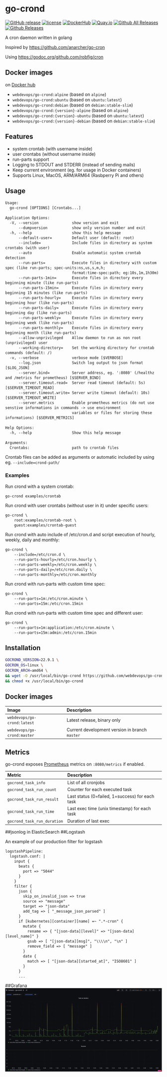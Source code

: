 # go-crond

[![GitHub release](https://img.shields.io/github/release/webdevops/go-crond.svg)](https://github.com/webdevops/go-crond/releases)
[![license](https://img.shields.io/github/license/webdevops/go-crond.svg)](https://github.com/webdevops/go-crond/blob/master/LICENSE)
[![DockerHub](https://img.shields.io/badge/DockerHub-webdevops%2Fgo--crond-blue)](https://hub.docker.com/r/webdevops/go-crond/)
[![Quay.io](https://img.shields.io/badge/Quay.io-webdevops%2Fgo--crond-blue)](https://quay.io/repository/webdevops/go-crond)
[![Github All Releases](https://img.shields.io/github/downloads/webdevops/go-crond/total.svg)]()
[![Github Releases](https://img.shields.io/github/downloads/webdevops/go-crond/latest/total.svg)]()

A cron daemon written in golang

Inspired by https://github.com/anarcher/go-cron

Using https://godoc.org/github.com/robfig/cron

## Docker images

on [Docker hub](https://hub.docker.com/repository/docker/webdevops/go-crond/tags)

- `webdevops/go-crond:alpine` (based on `alpine`)
- `webdevops/go-crond:ubuntu` (based on `ubuntu:latest`)
- `webdevops/go-crond:debian` (based on `debian:stable-slim`)
- `webdevops/go-crond:{version}-alpine` (based on `alpine`)
- `webdevops/go-crond:{version}-ubuntu` (based on `ubuntu:latest`)
- `webdevops/go-crond:{version}-debian` (based on `debian:stable-slim`)

## Features

- system crontab (with username inside)
- user crontabs (without username inside)
- run-parts support
- Logging to STDOUT and STDERR (instead of sending mails)
- Keep current environment (eg. for usage in Docker containers)
- Supports Linux, MacOS, ARM/ARM64 (Rasbperry Pi and others)

## Usage

```
Usage:
  go-crond [OPTIONS] [Crontabs...]

Application Options:
  -V, --version               show version and exit
      --dumpversion           show only version number and exit
  -h, --help                  show this help message
      --default-user=         Default user (default: root)
      --include=              Include files in directory as system crontabs (with user)
      --auto                  Enable automatic system crontab detection
      --run-parts=            Execute files in directory with custom spec (like run-parts; spec-units:ns,us,s,m,h;
                              format:time-spec:path; eg:10s,1m,1h30m)
      --run-parts-1min=       Execute files in directory every beginning minute (like run-parts)
      --run-parts-15min=      Execute files in directory every beginning 15 minutes (like run-parts)
      --run-parts-hourly=     Execute files in directory every beginning hour (like run-parts)
      --run-parts-daily=      Execute files in directory every beginning day (like run-parts)
      --run-parts-weekly=     Execute files in directory every beginning week (like run-parts)
      --run-parts-monthly=    Execute files in directory every beginning month (like run-parts)
      --allow-unprivileged    Allow daemon to run as non root (unprivileged) user
      --working-directory=    Set the working directory for crontab commands (default: /)
  -v, --verbose               verbose mode [$VERBOSE]
      --log.json              Switch log output to json format [$LOG_JSON]
      --server.bind=          Server address, eg. ':8080' (/healthz and /metrics for prometheus) [$SERVER_BIND]
      --server.timeout.read=  Server read timeout (default: 5s) [$SERVER_TIMEOUT_READ]
      --server.timeout.write= Server write timeout (default: 10s) [$SERVER_TIMEOUT_WRITE]
      --server.metrics        Enable prometheus metrics (do not use senstive informations in commands -> use environment
                              variables or files for storing these informations) [$SERVER_METRICS]

Help Options:
  -h, --help                  Show this help message

Arguments:
  Crontabs:                   path to crontab files
```

Crontab files can be added as arguments or automatic included by using eg. `--include=crond-path/`

### Examples

Run crond with a system crontab:

    go-crond examples/crontab


Run crond with user crontabs (without user in it) under specific users:

    go-crond \
        root:examples/crontab-root \
        guest:examples/crontab-guest


Run crond with auto include of /etc/cron.d and script execution of hourly, weekly, daily and monthly:

    go-crond \
        --include=/etc/cron.d \
        --run-parts-hourly=/etc/cron.hourly \
        --run-parts-weekly=/etc/cron.weekly \
        --run-parts-daily=/etc/cron.daily \
        --run-parts-monthly=/etc/cron.monthly

Run crond with run-parts with custom time spec:

    go-crond \
        --run-parts=1m:/etc/cron.minute \
        --run-parts=15m:/etc/cron.15min

Run crond with run-parts with custom time spec and different user:

    go-crond \
        --run-parts=1m:application:/etc/cron.minute \
        --run-parts=15m:admin:/etc/cron.15min

## Installation

```bash
GOCROND_VERSION=22.9.1 \
GOCRON_OS=linux \
GOCRON_ARCH=amd64 \
&& wget -O /usr/local/bin/go-crond https://github.com/webdevops/go-crond/releases/download/${GOCROND_VERSION}/go-crond.${GOCRON_OS}.${GOCRON_ARCH} \
&& chmod +x /usr/local/bin/go-crond
```

## Docker images

| Image                       | Description                                    |
|:----------------------------|:-----------------------------------------------|
| `webdevops/go-crond:latest` | Latest release, binary only                    |
| `webdevops/go-crond:master` | Current development version in branch `master` |

## Metrics

go-crond exposes [Prometheus][] metrics on `:8080/metrics` if enabled.


| Metric                      | Description                                     |
|:----------------------------|:------------------------------------------------|
| `gocrond_task_info`         | List of all cronjobs                            |
| `gocrond_task_run_count`    | Counter for each executed task                  |
| `gocrond_task_run_result`   | Last status (0=failed, 1=success) for each task |
| `gocrond_task_run_time`     | Last exec time (unix timestamp) for each task   |
| `gocrond_task_run_duration` | Duration of last exec                           |

[Prometheus]: https://prometheus.io/

##jsonlog in ElasticSearch
##Logstash

An example of our production filter for logstash
```
logstashPipeline:
  logstash.conf: |
    input {
      beats {
        port => "5044"
      }
    }
    filter {
      json {
        skip_on_invalid_json => true
        source => "message"
        target => "json-data"
        add_tag => [ "_message_json_parsed" ]
      }
      if [kubernetes][container][name] =~ ".*-cron" {
        mutate {
          rename => { "[json-data][level]" => "[json-data][level_name]" }
          gsub => [ "[json-data][msg]", "\\\\n", "\n" ]
          remove_field => [ "message" ]
        }
        date {
          match => [ "[json-data][started_at]", "ISO8601" ]
        }
      }
      ...
```
##Grafana
![Image alt](https://raw.githubusercontent.com/promzeus/go-crond/master/grafana-dashboard/go-crond.png)